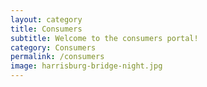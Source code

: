 ```yaml
---
layout: category
title: Consumers
subtitle: Welcome to the consumers portal!
category: Consumers
permalink: /consumers
image: harrisburg-bridge-night.jpg
---
```

